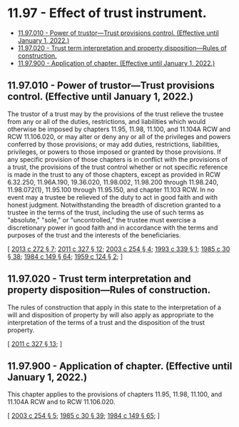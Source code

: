 # 11.97 - Effect of trust instrument.
* [11.97.010 - Power of trustor—Trust provisions control. (Effective until January 1, 2022.)](#1197010---power-of-trustortrust-provisions-control-effective-until-january-1-2022)
* [11.97.020 - Trust term interpretation and property disposition—Rules of construction.](#1197020---trust-term-interpretation-and-property-dispositionrules-of-construction)
* [11.97.900 - Application of chapter. (Effective until January 1, 2022.)](#1197900---application-of-chapter-effective-until-january-1-2022)
## 11.97.010 - Power of trustor—Trust provisions control. (Effective until January 1, 2022.)
The trustor of a trust may by the provisions of the trust relieve the trustee from any or all of the duties, restrictions, and liabilities which would otherwise be imposed by chapters 11.95, 11.98, 11.100, and 11.104A RCW and RCW 11.106.020, or may alter or deny any or all of the privileges and powers conferred by those provisions; or may add duties, restrictions, liabilities, privileges, or powers to those imposed or granted by those provisions. If any specific provision of those chapters is in conflict with the provisions of a trust, the provisions of the trust control whether or not specific reference is made in the trust to any of those chapters, except as provided in RCW 6.32.250, 11.96A.190, 19.36.020, 11.98.002, 11.98.200 through 11.98.240, 11.98.072(1), 11.95.100 through 11.95.150, and chapter 11.103 RCW. In no event may a trustee be relieved of the duty to act in good faith and with honest judgment. Notwithstanding the breadth of discretion granted to a trustee in the terms of the trust, including the use of such terms as "absolute," "sole," or "uncontrolled," the trustee must exercise a discretionary power in good faith and in accordance with the terms and purposes of the trust and the interests of the beneficiaries.

\[ [2013 c 272 § 7](http://lawfilesext.leg.wa.gov/biennium/2013-14/Pdf/Bills/Session%20Laws/Senate/5344.SL.pdf?cite=2013%20c%20272%20§%207); [2011 c 327 § 12](http://lawfilesext.leg.wa.gov/biennium/2011-12/Pdf/Bills/Session%20Laws/House/1051-S.SL.pdf?cite=2011%20c%20327%20§%2012); [2003 c 254 § 4](http://lawfilesext.leg.wa.gov/biennium/2003-04/Pdf/Bills/Session%20Laws/House/1351.SL.pdf?cite=2003%20c%20254%20§%204); [1993 c 339 § 1](http://lawfilesext.leg.wa.gov/biennium/1993-94/Pdf/Bills/Session%20Laws/Senate/5066-S.SL.pdf?cite=1993%20c%20339%20§%201); [1985 c 30 § 38](https://leg.wa.gov/CodeReviser/documents/sessionlaw/1985c30.pdf?cite=1985%20c%2030%20§%2038); [1984 c 149 § 64](https://leg.wa.gov/CodeReviser/documents/sessionlaw/1984c149.pdf?cite=1984%20c%20149%20§%2064); [1959 c 124 § 2](https://leg.wa.gov/CodeReviser/documents/sessionlaw/1959c124.pdf?cite=1959%20c%20124%20§%202); \]

## 11.97.020 - Trust term interpretation and property disposition—Rules of construction.
The rules of construction that apply in this state to the interpretation of a will and disposition of property by will also apply as appropriate to the interpretation of the terms of a trust and the disposition of the trust property.

\[ [2011 c 327 § 13](http://lawfilesext.leg.wa.gov/biennium/2011-12/Pdf/Bills/Session%20Laws/House/1051-S.SL.pdf?cite=2011%20c%20327%20§%2013); \]

## 11.97.900 - Application of chapter. (Effective until January 1, 2022.)
This chapter applies to the provisions of chapters 11.95, 11.98, 11.100, and 11.104A RCW and to RCW 11.106.020.

\[ [2003 c 254 § 5](http://lawfilesext.leg.wa.gov/biennium/2003-04/Pdf/Bills/Session%20Laws/House/1351.SL.pdf?cite=2003%20c%20254%20§%205); [1985 c 30 § 39](https://leg.wa.gov/CodeReviser/documents/sessionlaw/1985c30.pdf?cite=1985%20c%2030%20§%2039); [1984 c 149 § 65](https://leg.wa.gov/CodeReviser/documents/sessionlaw/1984c149.pdf?cite=1984%20c%20149%20§%2065); \]

